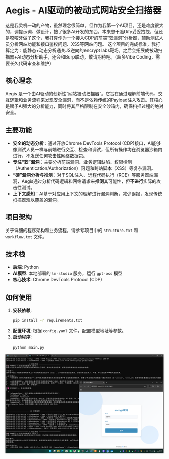 # Aegis - AI驱动的被动式网站安全扫描器

这是我灵机一动的产物，虽然理念很简单，但作为我第一个AI项目，还是难度很大的，调提示词、做设计，搜了很多AI开发的东西，本来想干脆Dify妥妥拽拽，但还是咬咬牙做了这个，我打算作为一个接入CDP的前端“软漏洞”分析器，辅助测试人员分析网站功能和接口鉴权问题、XSS等网站问题。
这个项目的完成标准，我打算定为：能静态+动态分析通关JS逆向的encrypt labs靶场。之后会拓展成被动扫描器+AI动态分析助手，还会和Burp联动。敬请期待吧。（超多Vibe Coding，需要长久代码审查和维护）

## 核心理念

Aegis 是一个由AI驱动的创新性“网站被动扫描器”。它旨在通过理解前端代码、交互逻辑和业务流程来发现安全漏洞，而不是依赖传统的Payload注入攻击。其核心是赋予AI强大的分析能力，同时将其严格限制在安全沙箱内，确保扫描过程的绝对安全。

## 主要功能

- **安全的动态分析**：通过开放Chrome DevTools Protocol (CDP)接口，AI能够像测试人员一样与前端进行交互、检查和调试，但所有操作均在浏览器沙箱内进行，不发送任何攻击性网络数据包。
- **专注“软”漏洞**：主要分析前端漏洞、业务逻辑缺陷、权限控制（Authentication/Authorization）问题和跨站脚本（XSS）等复杂漏洞。
- **“硬”漏洞分析与推测**：对于SQL注入、远程代码执行（RCE）等服务器端漏洞，Aegis通过分析代码逻辑和网络请求来**推测**其可能性，但**不进行**实际的攻击性测试。
- **上下文感知**：AI基于对应用上下文的理解进行漏洞判断，减少误报，发现传统扫描器难以覆盖的漏洞。

## 项目架构

关于详细的程序架构和业务流程，请参考项目中的 `structure.txt` 和 `workflow.txt` 文件。

## 技术栈

- **后端**: Python
- **AI模型**: 本地部署的 `lm-studio` 服务，运行 `gpt-oss` 模型
- **核心技术**: Chrome DevTools Protocol (CDP)

## 如何使用

1.  **安装依赖**:
    ```bash
    pip install -r requirements.txt
    ```
2.  **配置环境**:
    根据 `config.yaml` 文件，配置模型地址等参数。
3.  **启动程序**:
    ```bash
    python main.py
    ```
    
![Aegis Workflow](imgs/1.png)